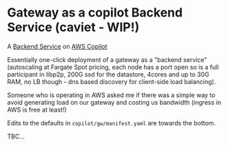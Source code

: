 # Gateway as a copilot Backend Service (caviet - WIP!)

A [Backend
Service](https://aws.github.io/copilot-cli/docs/manifest/backend-service/) on
[AWS Copilot](https://aws.github.io/copilot-cli/)

Essentially one-click deployment of a gateway as a "backend service"
(autoscaling at Fargate Spot pricing, each node has a port open so is a full
participant in libp2p, 200G ssd for the datastore, 4cores and up to 30G RAM, no
LB though - dns based discovery for client-side load balancing).

Someone who is operating in AWS asked me if there was a simple way to avoid
generating load on our gateway and costing us bandwidth (ingress in AWS is free
at least!)

Edits to the defaults in `copilot/gw/manifest.yaml` are towards the bottom.

TBC...